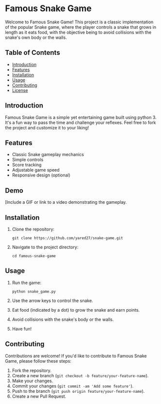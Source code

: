 # Famous Snake Game

Welcome to Famous Snake Game! This project is a classic implementation of the popular Snake game, where the player controls a snake that grows in length as it eats food, 
with the objective being to avoid collisions with the snake's own body or the walls.

## Table of Contents

- [Introduction](#introduction)
- [Features](#features)
- [Installation](#installation)
- [Usage](#usage)
- [Contributing](#contributing)
- [License](#license)

## Introduction

Famous Snake Game is a simple yet entertaining game built using python 3. 
It's a fun way to pass the time and challenge your reflexes. Feel free to fork the project and customize it to your liking!

## Features

- Classic Snake gameplay mechanics
- Simple controls
- Score tracking
- Adjustable game speed
- Responsive design (optional)

## Demo

[Include a GIF or link to a video demonstrating the gameplay.

## Installation

1. Clone the repository:

    ```
    git clone https://github.com/yared27/snake-game.git
    ```

2. Navigate to the project directory:

    ```
    cd famous-snake-game
    ```

## Usage

1. Run the game:

    ```
    python snake_game.py
    ```

2. Use the arrow keys to control the snake.
3. Eat food (indicated by a dot) to grow the snake and earn points.
4. Avoid collisions with the snake's body or the walls.
5. Have fun!

## Contributing

Contributions are welcome! If you'd like to contribute to Famous Snake Game, please follow these steps:

1. Fork the repository.
2. Create a new branch (`git checkout -b feature/your-feature-name`).
3. Make your changes.
4. Commit your changes (`git commit -am 'Add some feature'`).
5. Push to the branch (`git push origin feature/your-feature-name`).
6. Create a new Pull Request.


